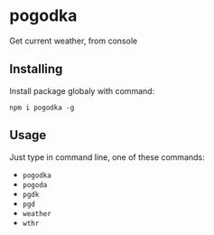 # pogodka
Get current weather, from console

## Installing

Install package globaly with command:

`npm i pogodka -g`

## Usage

Just type in command line, one of these commands:

- `pogodka`
- `pogoda`
- `pgdk`
- `pgd`
- `weather`
- `wthr`
